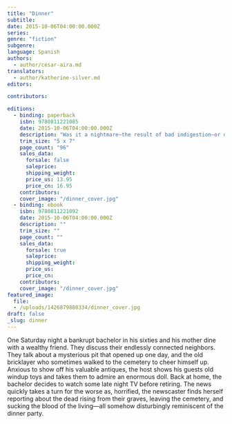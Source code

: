 ```yaml
---
title: "Dinner"
subtitle:
date: 2015-10-06T04:00:00.000Z
series:
genre: "fiction"
subgenre:
language: Spanish
authors:
  - author/cesar-aira.md
translators:
  - author/katherine-silver.md
editors:

contributors:

editions:
  - binding: paperback
    isbn: 9780811221085
    date: 2015-10-06T04:00:00.000Z
    description: "Was it a nightmare–the result of bad indigestion–or did something truly scary happen after dinner in the Argentine town of Coronel Pringles? "
    trim_size: "5 x 7"
    page_count: "96"
    sales_data:
      forsale: false
      saleprice:
      shipping_weight:
      price_us: 13.95
      price_cn: 16.95
    contributors:
    cover_image: "/dinner_cover.jpg"
  - binding: ebook
    isbn: 9780811221092
    date: 2015-10-06T04:00:00.000Z
    description: ""
    trim_size: ""
    page_count: ""
    sales_data:
      forsale: true
      saleprice:
      shipping_weight:
      price_us:
      price_cn:
    contributors:
    cover_image: "/dinner_cover.jpg"
featured_image:
  file:
  - /uploads/1426879880334/dinner_cover.jpg
draft: false
_slug: dinner
---
```


One Saturday night a bankrupt bachelor in his sixties and his mother dine with a wealthy friend. They discuss their endlessly connected neighbors. They talk about a mysterious pit that opened up one day, and the old bricklayer who sometimes walked to the cemetery to cheer himself up. Anxious to show off his valuable antiques, the host shows his guests old windup toys and takes them to admire an enormous doll. Back at home, the bachelor decides to watch some late night TV before retiring. The news quickly takes a turn for the worse as, horrified, the newscaster finds herself reporting about the dead rising from their graves, leaving the cemetery, and sucking the blood of the living—all somehow disturbingly reminiscent of the dinner party.

